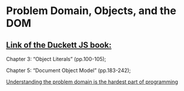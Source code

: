 
# Problem Domain, Objects, and the DOM

## [Link of the Duckett JS book:](https://alqudscollege-my.sharepoint.com/:B:/g/personal/advtech_ltuc_com/Ecix8R_amQVPhRpnPyJaSmoBleNloBxgtjgnbXS7T9MgoA?e=PPfTVl )


Chapter 3: “Object Literals” (pp.100-105);

Chapter 5: “Document Object Model” (pp.183-242);




[Understanding the problem domain is the hardest part of programming](https://simpleprogrammer.com/understanding-the-problem-domain-is-the-hardest-part-of-programming)
